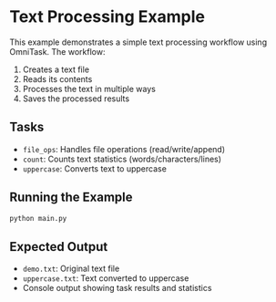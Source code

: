 # Text Processing Example

This example demonstrates a simple text processing workflow using OmniTask. The workflow:
1. Creates a text file
2. Reads its contents
3. Processes the text in multiple ways
4. Saves the processed results

## Tasks
- `file_ops`: Handles file operations (read/write/append)
- `count`: Counts text statistics (words/characters/lines)
- `uppercase`: Converts text to uppercase

## Running the Example
```bash
python main.py
```

## Expected Output
- `demo.txt`: Original text file
- `uppercase.txt`: Text converted to uppercase
- Console output showing task results and statistics 